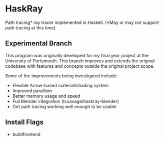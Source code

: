 HaskRay
=======

Path tracing* ray tracer implemented in Haskell. (*May or may not support path tracing at this time)

Experimental Branch
-------------------

This program was originally developed for my final year project at the University of Portsmouth. This branch improves and extends the original codebase with features and concepts outside the original project scope.

Some of the improvements being investigated include:

* Flexible Arrow-based material/shading system
* Improved parallism
* Better memory usage and speed
* Full Blender integration (tcsavage/haskray-blender)
* Get path tracing working well enough to be usable

Install Flags
-------------

* buildfrontend
